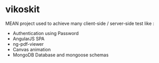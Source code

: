 # vikoskit

MEAN project used to achieve many client-side / server-side test like : 
- Authentication using Password
- AngularJS SPA
- ng-pdf-viewer
- Canvas animation
- MongoDB Database and mongoose schemas
